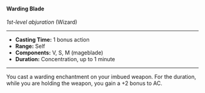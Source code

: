 #### Warding Blade
*1st-level abjuration* (Wizard)
___
- **Casting Time:** 1 bonus action
- **Range:** Self
- **Components:** V, S, M (mageblade)
- **Duration:** Concentration, up to 1 minute
---
You cast a warding enchantment on your imbued weapon. For the duration, while you are holding the weapon, you gain a +2 bonus to AC.